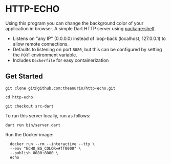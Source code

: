 # HTTP-ECHO

Using this program you can change the background color of your application in browser.
A simple Dart HTTP server using [package:shelf](https://pub.dev/packages/shelf).

- Listens on "any IP" (0.0.0.0) instead of loop-back (localhost, 127.0.0.1) to
  allow remote connections.
- Defaults to listening on port `8080`, but this can be configured by setting
  the `PORT` environment variable.
- Includes `Dockerfile` for easy containerization

## Get Started

```shell
git clone git@github.com:theanurin/http-echo.git

cd http-echo

git checkout src-dart
```

To run this server locally, run as follows:

```shell
dart run bin/server.dart
```

Run the Docker image:

```shell
  docker run --rm --interactive --tty \
  --env "ECHO_BG_COLOR=#ff0000" \
  --publish 8080:8080 \
  echo
```

